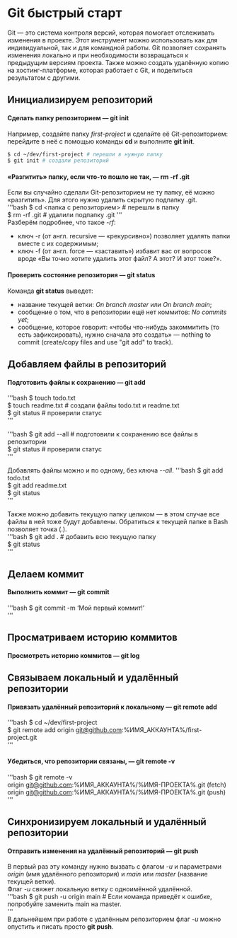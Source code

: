 # Git быстрый старт


Git — это система контроля версий, которая помогает отслеживать изменения в проекте. Этот инструмент можно использовать как для индивидуальной, так и для командной работы. Git позволяет сохранять изменения локально и при необходимости возвращаться к предыдущим версиям проекта. Также можно создать удалённую копию на хостинг-платформе, которая работает с Git, и поделиться результатом с другими.


## Инициализируем репозиторий
#### Сделать папку репозиторием — **git init**  
Например, создайте папку *first-project* и сделайте её Git-репозиторием: перейдите в неё с помощью команды **cd** и выполните **git init**.  
```bash
$ cd ~/dev/first-project # перешли в нужную папку  
$ git init # создали репозиторий 
```

#### «Разгитить» папку, если что-то пошло не так, — **rm -rf .git**  
Если вы случайно сделали Git-репозиторием не ту папку, её можно «разгитить». Для этого нужно удалить скрытую подпапку .git.  
'''bash
$ cd <папка с репозиторием> # перешли в папку  
$ rm -rf .git # удалили подпапку .git 
'''  
Разберём подробнее, что такое *-rf*:  
* ключ -r (от англ. recursive — «рекурсивно») позволяет удалять папки вместе с их содержимым;  
* ключ -f (от англ. force — «заставить») избавит вас от вопросов вроде «Вы точно хотите удалить этот файл? А этот? И этот тоже?».  

#### Проверить состояние репозитория — **git status**  
Команда **git status** выведет:  
* название текущей ветки: *On branch master* или *On branch main*;  
* сообщение о том, что в репозитории ещё нет коммитов: *No commits yet*;  
* сообщение, которое говорит: «чтобы что-нибудь закоммитить (то есть зафиксировать), нужно сначала это создать» — nothing to commit (create/copy files and use "git add" to track).  


## Добавляем файлы в репозиторий
#### Подготовить файлы к сохранению — **git add**  

'''bash
$ touch todo.txt  
$ touch readme.txt # создали файлы todo.txt и readme.txt  
$ git status # проверили статус  
'''  

'''bash
$ git add --all # подготовили к сохранению все файлы в репозитории  
$ git status # проверили статус  
''' 

Добавлять файлы можно и по одному, без ключа *--all*.
'''bash
$ git add todo.txt  
$ git add readme.txt  
$ git status  
'''  

Также можно добавить текущую папку целиком — в этом случае все файлы в ней тоже будут добавлены. Обратиться к текущей папке в Bash позволяет точка (.).  
'''bash 
$ git add . # добавить всю текущую папку  
$ git status  
'''  


## Делаем коммит
#### Выполнить коммит — **git commit**  
'''bash
$ git commit -m ‘Мой первый коммит!’  
'''  


## Просматриваем историю коммитов
#### Просмотреть историю коммитов — **git log**  


## Связываем локальный и удалённый репозитории
#### Привязать удалённый репозиторий к локальному — **git remote add**  
'''bash
$ cd ~/dev/first-project  
$ git remote add origin git@github.com:%ИМЯ_АККАУНТА%/first-project.git  
'''  

#### Убедиться, что репозитории связаны, — **git remote -v**  
'''bash
$ git remote -v  
origin    git@github.com:%ИМЯ_АККАУНТА%/%ИМЯ-ПРОЕКТА%.git (fetch)  
origin    git@github.com:%ИМЯ_АККАУНТА%/%ИМЯ-ПРОЕКТА%.git (push)  
'''  


## Синхронизируем локальный и удалённый репозитории  
#### Отправить изменения на удалённый репозиторий — **git push**  
В первый раз эту команду нужно вызвать с флагом *-u* и параметрами *origin* (имя удалённого репозитория) и *main* или *master* (название текущей ветки).   
Флаг *-u* свяжет локальную ветку с одноимённой удалённой.  
'''bash
$ git push -u origin main # Если команда приведёт к ошибке, попробуйте заменить main на master.  
'''  
В дальнейшем при работе с удалённым репозиторием флаг *-u* можно опустить и писать просто **git push**.
  
						